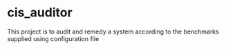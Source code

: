 # cis_auditor
This project is to audit and remedy a system according to the benchmarks supplied using configuration file
